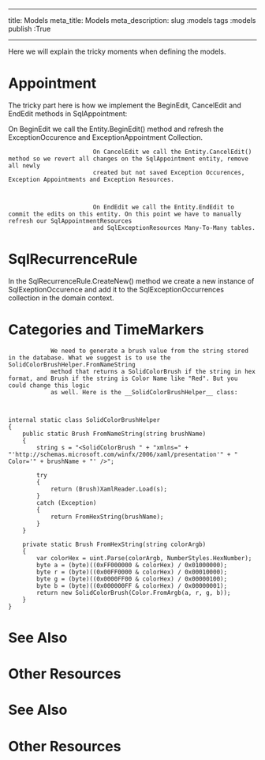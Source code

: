 ___
title: Models
meta_title: Models
meta_description: 
slug :models
tags :models
publish :True
___


Here we will explain the tricky moments when defining the models.

# Appointment

The tricky part here is how we implement the BeginEdit, CancelEdit and EndEdit methods in SqlAppointment:

On BeginEdit we call the Entity.BeginEdit() method and refresh the ExceptionOccurence and ExceptionAppointment Collection.


							On CancelEdit we call the Entity.CancelEdit() method so we revert all changes on the SqlAppointment entity, remove all newly
							created but not saved Exception Occurences, Exception Appointments and Exception Resources.
						


							On EndEdit we call the Entity.EndEdit to commit the edits on this entity. On this point we have to manually refresh our SqlAppointmentResources
							and SqlExceptionResources Many-To-Many tables.
						

# SqlRecurrenceRule

In the SqlRecurrenceRule.CreateNew() method we create a new instance of SqlExeptionOccurence and add it to the SqlExceptionOccurrences collection in the domain context.

# Categories and TimeMarkers


				We need to generate a brush value from the string stored in the database. What we suggest is to use the SolidColorBrushHelper.FromNameString
				method that returns a SolidColorBrush if the string in hex format, and Brush if the string is Color Name like "Red". But you could change this logic
				as well. Here is the __SolidColorBrushHelper__ class:
			


	internal static class SolidColorBrushHelper
	{
		public static Brush FromNameString(string brushName)
		{
			string s = "<SolidColorBrush " + "xmlns=" + "'http://schemas.microsoft.com/winfx/2006/xaml/presentation'" + " Color='" + brushName + "' />";

			try
			{
				return (Brush)XamlReader.Load(s);
			}
			catch (Exception)
			{
				return FromHexString(brushName);
			}
		}

		private static Brush FromHexString(string colorArgb)
		{
			var colorHex = uint.Parse(colorArgb, NumberStyles.HexNumber);
			byte a = (byte)((0xFF000000 & colorHex) / 0x01000000);
			byte r = (byte)((0x00FF0000 & colorHex) / 0x00010000);
			byte g = (byte)((0x0000FF00 & colorHex) / 0x00000100);
			byte b = (byte)((0x000000FF & colorHex) / 0x00000001);
			return new SolidColorBrush(Color.FromArgb(a, r, g, b));
		}
	}

# See Also

# Other Resources[](fd6aa057-699f-4d00-8881-ce5401508c46)

# See Also

# Other Resources[](022f9398-339a-4468-85cd-69db0bb54f28)
